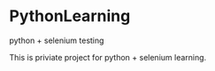 # PythonLearning
python + selenium testing

This is priviate project for python + selenium learning.
